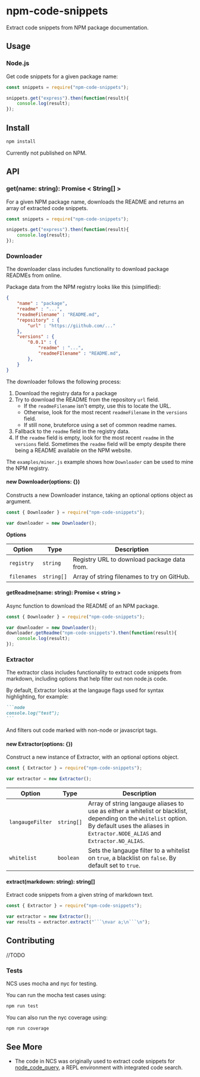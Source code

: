 # npm-code-snippets

Extract code snippets from NPM package documentation.

## Usage

### Node.js

Get code snippets for a given package name:

```js
const snippets = require("npm-code-snippets");

snippets.get("express").then(function(result){
	console.log(result);
});
```

 ## Install
 
 ```sh
 npm install
 ```

 Currently not published on NPM.

## API

### get(name: string): Promise < String[] >

For a given NPM package name, downloads the README and returns an array of extracted code snippets.


```js
const snippets = require("npm-code-snippets");

snippets.get("express").then(function(result){
	console.log(result);
});
```

### Downloader

The downloader class includes functionality to download package READMEs from online.

Package data from the NPM registry looks like this (simplified):

```json
{
    "name" : "package",
    "readme" : "...",
    "readmeFilename" : "README.md",
    "repository" : {
        "url" : "https://giithub.com/..."
    },
    "versions" : {
        "0.0.1" : {
            "readme" : "...",
            "readmeFIlename" : "README.md",
        },
    }
}
```

The downloader follows the following process:

1. Download the registry data for a package
2. Try to download the README from the repository `url` field.
    - If the `readmeFilename` isn't empty, use this to locate the URL.
    - Otherwise, look for the most recent `readmeFilename` in the `versions` field.
    - If still none, bruteforce using a set of common readme names.
3. Fallback to the `readme` field in the registry data.
4. If the `readme` field is empty, look for the most recent `readme` in the `versions` field. Sometimes the `readme` field will be empty despite there being a README available on the NPM website.

The `examples/miner.js` example shows how `Downloader` can be used to mine the NPM registry.

#### new Downloader(options: {})

Constructs a new Downloader instance, taking an optional options object as argument.

```js
const { Downloader } = require("npm-code-snippets");

var downloader = new Downloader();
```

**Options**

|Option|Type|Description|
|-|-|-|
|`registry`|`string`|Registry URL to download package data from.
|`filenames`|`string[]`|Array of string filenames to try on GitHub.

#### getReadme(name: string): Promise < string >

Async function to download the README of an NPM package.

```js
const { Downloader } = require("npm-code-snippets");

var downloader = new Downloader();
downloader.getReadme("npm-code-snippets").then(function(result){
    console.log(result);
});
```

### Extractor

The extractor class includes functionality to extract code snippets from markdown, including options that help filter out non node.js code. 

By default, Extractor looks at the langauge flags used for syntax highlighting, for example:

````markdown
```node
console.log("test");
```
````

And filters out code marked with non-node or javascript tags.

#### new Extractor(options: {})
Construct a new instance of Extractor, with an optional options object.

```js
const { Extractor } = require("npm-code-snippets");

var extractor = new Extractor();
```

|Option|Type|Description|
|-|-|-|
|`langaugeFilter`|`string[]`|Array of string langauge aliases to use as either a whitelist or blacklist, depending on the `whitelist` option. By default uses the aliases in `Extractor.NODE_ALIAS` and `Extractor.NO_ALIAS`. 
|`whitelist`|`boolean`|Sets the langauge filter to a whitelist on `true`, a blacklist on `false`. By default set to `true`.

#### extract(markdown: string): string[]
Extract code snippets from a given string of markdown text.

```js
const { Extractor } = require("npm-code-snippets");

var extractor = new Extractor();
var results = extractor.extract("```\nvar a;\n```\n");
```

## Contributing

//TODO

### Tests

NCS uses mocha and nyc for testing.

You can run the mocha test cases using:

```sh
npm run test
```

You can also run the nyc coverage using:

```sh 
npm run coverage
```

## See More

- The code in NCS was originally used to extract code snippets for [node_code_query](https://github.com/damorimRG/node_code_query), a REPL environment with integrated code search. 



<!-- 

## Install the CLI Application

To use the CLI command `npm-code-snippets` you will need to install the package globally.

```sh
npm install -g 
```

## Usage

### CLI:
```sh
npm-code-snippets [options] <package> 
```

## Node.js:
```node
//TODO
```
#
## API

### get(name : string, options : object) : Array

Given a package name, download and extract code snippets for that package. Returns an array of strings.

```node
//TODO
```

### extract(contents : string, options : object) : Array

Given a string of markdown, extract code snippets. Returns an array of strings.

```node
//TODO
```

-->
